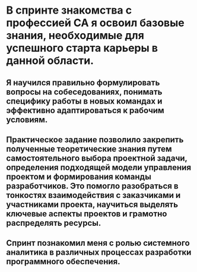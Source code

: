 #  В спринте знакомства с профессией СА я освоил базовые знания, необходимые для успешного старта карьеры в данной области. 

## Я научился правильно формулировать вопросы на собеседованиях, понимать специфику работы в новых командах и эффективно адаптироваться к рабочим условиям. 
## Практическое задание позволило закрепить полученные теоретические знания путем самостоятельного выбора проектной задачи, определения подходящей модели управления проектом и формирования команды разработчиков.  Это помогло разобраться в тонкостях взаимодействия с заказчиками и участниками проекта, научиться выделять ключевые аспекты проектов и грамотно распределять ресурсы. 

## Спринт познакомил меня с ролью системного аналитика в различных процессах разработки программного обеспечения.
